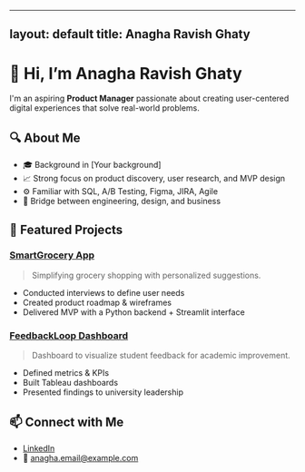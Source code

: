 ----
layout: default
title: Anagha Ravish Ghaty
---

# 👋 Hi, I’m Anagha Ravish Ghaty

I'm an aspiring **Product Manager** passionate about creating user-centered digital experiences that solve real-world problems.

## 🔍 About Me

- 🎓 Background in [Your background]
- 📈 Strong focus on product discovery, user research, and MVP design
- ⚙️ Familiar with SQL, A/B Testing, Figma, JIRA, Agile
- 🤝 Bridge between engineering, design, and business

## 📂 Featured Projects

### [SmartGrocery App](https://github.com/yourusername/smartgrocery-app)
> Simplifying grocery shopping with personalized suggestions.

- Conducted interviews to define user needs
- Created product roadmap & wireframes
- Delivered MVP with a Python backend + Streamlit interface

### [FeedbackLoop Dashboard](https://github.com/yourusername/feedbackloop-dashboard)
> Dashboard to visualize student feedback for academic improvement.

- Defined metrics & KPIs
- Built Tableau dashboards
- Presented findings to university leadership

## 📫 Connect with Me

- [LinkedIn](https://linkedin.com/in/yourusername)
- 📧 anagha.email@example.com
